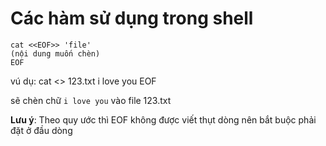 # Các hàm sử dụng trong shell
```
cat <<EOF>> 'file'
(nội dung muốn chèn)
EOF
```
vú dụ: cat <<EOF>> 123.txt
i love you
EOF

sẽ chèn chữ `i love you` vào file 123.txt

**Lưu ý**: Theo quy ước thì EOF không được viết thụt dòng nên bắt buộc phải đặt ở đầu dòng
